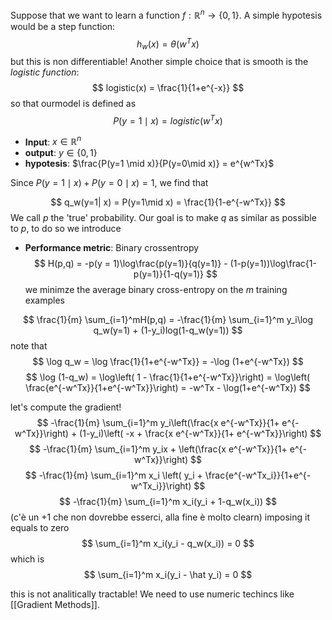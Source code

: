 
Suppose that we want to learn a function $f : \mathbb{R}^n \to \{0,1\}$. A simple hypotesis would be a step function:
$$
h_w(x) = \theta(w^Tx)
$$
 but this is non differentiable! 
 Another simple choice that is smooth is the _logistic function_:
$$
logistic(x) = \frac{1}{1+e^{-x}}
$$
so that ourmodel is defined as
$$
P(y=1\mid x) = logistic(w^Tx)
$$


- **Input**: $x \in \mathbb{R}^n$
- **output**: $y \in \{0,1\}$
- **hypotesis**: $\frac{P(y=1 \mid x)}{P(y=0\mid x)} = e^{w^Tx}$

Since $P(y=1 \mid x) + P(y=0 \mid x) = 1$, we find that

$$
q_w(y=1| x) = P(y=1\mid x) = \frac{1}{1-e^{-w^Tx}}
$$
We call $p$ the 'true' probability. Our goal is to make $q$ as similar as possible to $p$, to do so we introduce 
- **Performance metric**: Binary crossentropy
$$
H(p,q) = -p(y = 1)\log\frac{p(y=1)}{q(y=1)} - (1-p(y=1))\log\frac{1-p(y=1)}{1-q(y=1)}
$$
we minimze the average binary cross-entropy on the $m$ training examples

$$
\frac{1}{m} \sum_{i=1}^mH(p,q) = -\frac{1}{m} \sum_{i=1}^m y_i\log q_w(y=1) + (1-y_i)log(1-q_w(y=1))
$$
note that
$$
\log q_w = \log \frac{1}{1+e^{-w^Tx}} = -\log (1+e^{-w^Tx})
$$
$$
\log (1-q_w) = \log\left( 1 - \frac{1}{1+e^{-w^Tx}}\right) = \log\left( \frac{e^{-w^Tx}}{1+e^{-w^Tx}}\right)  = -w^Tx - \log(1+e^{-w^Tx})
$$


let's compute the gradient!
$$
-\frac{1}{m} \sum_{i=1}^m y_i\left(\frac{x e^{-w^Tx}}{1+ e^{-w^Tx}}\right) + (1-y_i)\left( -x + \frac{x e^{-w^Tx}}{1+ e^{-w^Tx}}\right)
$$
$$
-\frac{1}{m} \sum_{i=1}^m y_ix + \left(\frac{x e^{-w^Tx}}{1+ e^{-w^Tx}}\right) 
$$
$$
-\frac{1}{m} \sum_{i=1}^m x_i \left( y_i + \frac{e^{-w^Tx_i}}{1+e^{-w^Tx_i}}\right)
$$
$$
-\frac{1}{m} \sum_{i=1}^m x_i(y_i + 1-q_w(x_i))
$$
(c'è un +1 che non dovrebbe esserci, alla fine è molto clearn)
imposing it equals to zero
$$
\sum_{i=1}^m x_i(y_i - q_w(x_i)) = 0
$$
which is
$$
\sum_{i=1}^m x_i(y_i - \hat y_i) = 0
$$

this is not analitically tractable! 
We need to use numeric techincs like [[Gradient Methods]].


